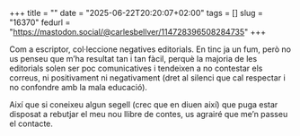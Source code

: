 +++
title = ""
date = "2025-06-22T20:20:07+02:00"
tags = []
slug = "16370"
fedurl = "https://mastodon.social/@carlesbellver/114728396508284735"
+++

Com a escriptor, col·leccione negatives editorials. En tinc ja un fum, però no us penseu que m’ha resultat tan i tan fàcil, perquè la majoria de les editorials solen ser poc comunicatives i tendeixen a no contestar els correus, ni positivament ni negativament (dret al silenci que cal respectar i no confondre amb la mala educació).

Així que si coneixeu algun segell (crec que en diuen així) que puga estar disposat a rebutjar el meu nou llibre de contes, us agrairé que me’n passeu el contacte.
